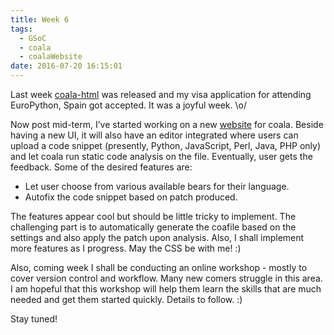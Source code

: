 ```yaml
---
title: Week 6
tags:
  - GSoC
  - coala
  - coalaWebsite
date: 2016-07-20 16:15:01
---
```


Last week  [coala-html](https://github.com/coala-analyzer/coala-html/releases/tag/v0.2.0) was released and my visa application for attending EuroPython, Spain got accepted. It was a joyful week. \o/

Now post mid-term, I’ve started working on a new [website](https://gitlab.com/coala/website) for coala. Beside having a new UI, it will also have an editor integrated where users can upload a code snippet (presently, Python, JavaScript, Perl, Java, PHP only) and let coala run static code analysis on the file. Eventually, user gets the feedback. Some of the desired features are:

*   Let user choose from various available bears for their language.
*   Autofix the code snippet based on patch produced.

The features appear cool but should be little tricky to implement. The challenging part is to automatically generate the coafile based on the settings and also apply the patch upon analysis. Also, I shall implement more features as I progress.
May the CSS be with me! :)

Also, coming week I shall be conducting an online workshop - mostly to cover version control and workflow. Many new comers struggle in this area. I am hopeful that this workshop will help them learn the skills that are much needed and get them started quickly. Details to follow. :)

Stay tuned!